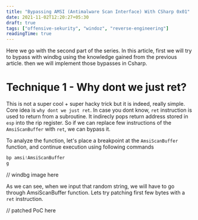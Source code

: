 ```yaml
---
title: "Bypassing AMSI (Antimalware Scan Interface) With CSharp 0x01"
date: 2021-11-02T12:20:27+05:30
draft: true
tags: ["offensive-sekurity", "windoz", "reverse-engineering"]
readingTime: true
---
```


Here we go with the second part of the series. In this article, first we will try to bypass with windbg using the knowledge gained from the
previous article. then we will implement those bypasses in Csharp.

# Technique 1 - Why dont we just ret?

This is not a super cool + super hacky trick but it is indeed, really simple. Core idea is `why dont we just ret`. In case you dont know, 
`ret` instruction is used to return from a subroutine. It indirecly pops return address stored in `esp` into the rip register. So if we can replace few instructions of the `AmsiScanBuffer` with `ret`, we can bypass it.

To analyze the function, let's place a breakpoint at the `AmsiScanBuffer` function, and continue execution using following commands

```ps1
bp amsi!AmsiScanBuffer 
g
```

// windbg image here

As we can see, when we input that random string, we will have to go through AmsiScanBuffer function. Lets try patching first few bytes with a 
`ret` instruction.

// patched PoC here

